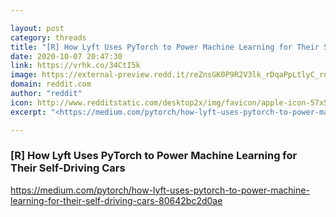 ```yaml
---

layout: post
category: threads
title: "[R] How Lyft Uses PyTorch to Power Machine Learning for Their Self-Driving Cars"
date: 2020-10-07 20:47:30
link: https://vrhk.co/34CtI5k
image: https://external-preview.redd.it/reZnsGK0P9R2V3lk_rDqaPpLtlyC_rdlMo3hQeVinUQ.jpg?width=1200&height=496&auto=webp&crop=1200:496,smart&s=75e68edb2b31eee3fd11f5f90732653db368c8dc
domain: reddit.com
author: "reddit"
icon: http://www.redditstatic.com/desktop2x/img/favicon/apple-icon-57x57.png
excerpt: "<https://medium.com/pytorch/how-lyft-uses-pytorch-to-power-machine-learning-for-their-self-driving-cars-80642bc2d0ae>"

---
```


### [R] How Lyft Uses PyTorch to Power Machine Learning for Their Self-Driving Cars

<https://medium.com/pytorch/how-lyft-uses-pytorch-to-power-machine-learning-for-their-self-driving-cars-80642bc2d0ae>